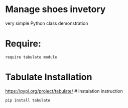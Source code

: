 
# Manage shoes invetory
very simple Python class demonstration


# Require:
    require tabulate module

# Tabulate Installation
 https://pypi.org/project/tabulate/     # Instalation instruction

    pip install tabulate

